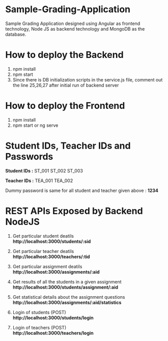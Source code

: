 # Sample-Grading-Application
Sample Grading Application designed using Angular as frontend technology, Node JS as backend technology and MongoDB as the database.


# How to deploy the Backend

1. npm install
2. npm start
3. Since there is DB initialization scripts in the service.js file, comment out the line 25,26,27 after initial run of backend server


# How to deploy the Frontend

1. npm install
2. npm start or ng serve


# Student IDs, Teacher IDs and Passwords

**Student IDs :**
ST_001
ST_002
ST_003

**Teacher IDs :**
TEA_001
TEA_002

Dummy password is same for all student and teacher given above : **1234**


# REST APIs Exposed by Backend NodeJS

1. Get particular student deatils  
**http://localhost:3000/students/:sid**

2. Get particular teacher deatils  
**http://localhost:3000/teachers/:tid**

3. Get particular assignment deatils  
**http://localhost:3000/assignments/:aid**

4. Get results of all the students in a given assignment  
**http://localhost:3000/students/assignment/:aid**

5. Get statistical details about the assignment questions  
**http://localhost:3000/assignments/:aid/statistics**

8. Login of students (POST)  
**http://localhost:3000/students/login**

10. Login of teachers (POST)  
**http://localhost:3000/teachers/login** 


